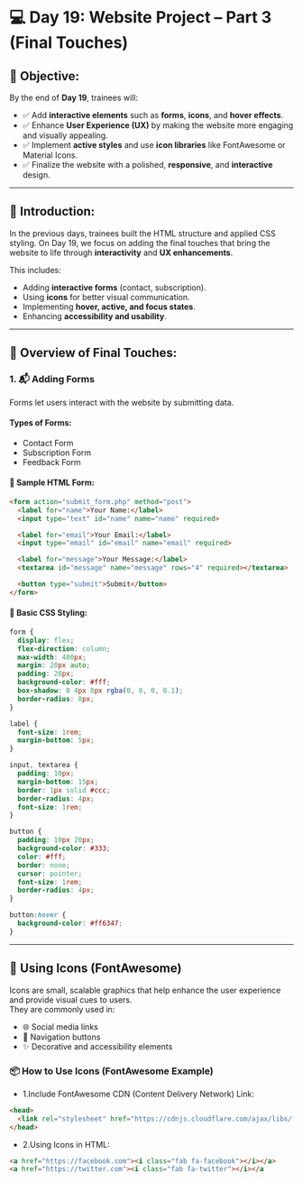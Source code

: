 # 💻 Day 19: Website Project – Part 3 (Final Touches)

## 🎯 Objective:
By the end of **Day 19**, trainees will:

- ✅ Add **interactive elements** such as **forms**, **icons**, and **hover effects**.
- ✅ Enhance **User Experience (UX)** by making the website more engaging and visually appealing.
- ✅ Implement **active styles** and use **icon libraries** like FontAwesome or Material Icons.
- ✅ Finalize the website with a polished, **responsive**, and **interactive** design.

---

## 🔹 Introduction:
In the previous days, trainees built the HTML structure and applied CSS styling. On Day 19, we focus on adding the final touches that bring the website to life through **interactivity** and **UX enhancements**.

This includes:

- Adding **interactive forms** (contact, subscription).
- Using **icons** for better visual communication.
- Implementing **hover, active, and focus states**.
- Enhancing **accessibility and usability**.

---

## 🧩 Overview of Final Touches:

### 1. 📬 Adding Forms

Forms let users interact with the website by submitting data.

#### Types of Forms:
- Contact Form
- Subscription Form
- Feedback Form

#### 📄 Sample HTML Form:
```html
<form action="submit_form.php" method="post">
  <label for="name">Your Name:</label>
  <input type="text" id="name" name="name" required>

  <label for="email">Your Email:</label>
  <input type="email" id="email" name="email" required>

  <label for="message">Your Message:</label>
  <textarea id="message" name="message" rows="4" required></textarea>

  <button type="submit">Submit</button>
</form>
```
#### 🎨 Basic CSS Styling:
```css
form {
  display: flex;
  flex-direction: column;
  max-width: 400px;
  margin: 20px auto;
  padding: 20px;
  background-color: #fff;
  box-shadow: 0 4px 8px rgba(0, 0, 0, 0.1);
  border-radius: 8px;
}

label {
  font-size: 1rem;
  margin-bottom: 5px;
}

input, textarea {
  padding: 10px;
  margin-bottom: 15px;
  border: 1px solid #ccc;
  border-radius: 4px;
  font-size: 1rem;
}

button {
  padding: 10px 20px;
  background-color: #333;
  color: #fff;
  border: none;
  cursor: pointer;
  font-size: 1rem;
  border-radius: 4px;
}

button:hover {
  background-color: #ff6347;
}
```

---

## 🔹 Using Icons (FontAwesome)

Icons are small, scalable graphics that help enhance the user experience and provide visual cues to users.  
They are commonly used in:

- 🌐 Social media links
- 🔄 Navigation buttons
- ✨ Decorative and accessibility elements

### 📦 How to Use Icons (FontAwesome Example)

- 1.Include FontAwesome CDN (Content Delivery Network) Link:
```html
<head>
  <link rel="stylesheet" href="https://cdnjs.cloudflare.com/ajax/libs/font-awesome/6.0.0-beta3/css/all.min.css" />
</head>
```

- 2.Using Icons in HTML:
```html
<a href="https://facebook.com"><i class="fab fa-facebook"></i></a>
<a href="https://twitter.com"><i class="fab fa-twitter"></i></a
```
